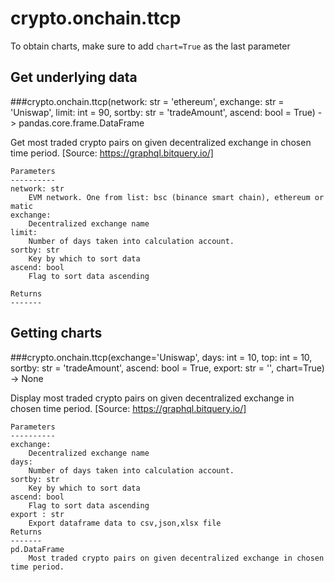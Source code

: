 # crypto.onchain.ttcp

To obtain charts, make sure to add `chart=True` as the last parameter

## Get underlying data 
###crypto.onchain.ttcp(network: str = 'ethereum', exchange: str = 'Uniswap', limit: int = 90, sortby: str = 'tradeAmount', ascend: bool = True) -> pandas.core.frame.DataFrame

Get most traded crypto pairs on given decentralized exchange in chosen time period.
    [Source: https://graphql.bitquery.io/]

    Parameters
    ----------
    network: str
        EVM network. One from list: bsc (binance smart chain), ethereum or matic
    exchange:
        Decentralized exchange name
    limit:
        Number of days taken into calculation account.
    sortby: str
        Key by which to sort data
    ascend: bool
        Flag to sort data ascending

    Returns
    -------


## Getting charts 
###crypto.onchain.ttcp(exchange='Uniswap', days: int = 10, top: int = 10, sortby: str = 'tradeAmount', ascend: bool = True, export: str = '', chart=True) -> None

Display most traded crypto pairs on given decentralized exchange in chosen time period.
     [Source: https://graphql.bitquery.io/]

    Parameters
    ----------
    exchange:
        Decentralized exchange name
    days:
        Number of days taken into calculation account.
    sortby: str
        Key by which to sort data
    ascend: bool
        Flag to sort data ascending
    export : str
        Export dataframe data to csv,json,xlsx file
    Returns
    -------
    pd.DataFrame
        Most traded crypto pairs on given decentralized exchange in chosen time period.
